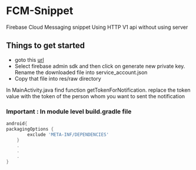# FCM-Snippet
Firebase Cloud Messaging snippet
Using HTTP V1 api
without using server

## Things to get started
* goto this [url](https://console.firebase.google.com/u/0/project/_/settings/serviceaccounts/adminsdk)
* Select firebase admin sdk and then click on generate new private key. Rename the downloaded file into service_account.json
* Copy that file into res/raw directory

In MainActivity.java
find function getTokenForNotification.
replace the token value with the token of the person whom you want to sent the notification


### Important : In module level build.gradle file
```gradle
android{
packagingOptions {
        exclude 'META-INF/DEPENDENCIES'
    }
    .
    .
    .
}
```
